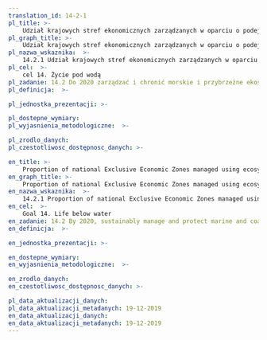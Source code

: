 ```yaml
---
translation_id: 14-2-1
pl_title: >-
    Udział krajowych stref ekonomicznych zarządzanych w oparciu o podejście ekosystemowe
pl_graph_title: >-
    Udział krajowych stref ekonomicznych zarządzanych w oparciu o podejście ekosystemowe
pl_nazwa_wskaznika:  >-
    14.2.1 Udział krajowych stref ekonomicznych zarządzanych w oparciu o podejście ekosystemowe
pl_cel:  >-
    cel 14. Życie pod wodą
pl_zadanie: 14.2 Do 2020 zarządzać i chronić morskie i przybrzeżne ekosystemy w sposób zrównoważony, tak by uniknąć znacznych, niekorzystnych skutków, w tym poprzez wzmocnienie ich odporności i działania na rzecz odtworzenia ich zasobów oraz zapewnić dobry stan i produktywność oceanów.
pl_definicja:  >-

pl_jednostka_prezentacji: >-

pl_dostepne_wymiary:
pl_wyjasnienia_metodologiczne:  >-

pl_zrodlo_danych:
pl_czestotliwosc_dostępnosc_danych: >-

en_title: >-
    Proportion of national Exclusive Economic Zones managed using ecosystem-based approaches
en_graph_title: >-
    Proportion of national Exclusive Economic Zones managed using ecosystem-based approaches
en_nazwa_wskaznika:  >-
    14.2.1 Proportion of national Exclusive Economic Zones managed using ecosystem-based approaches
en_cel:  >-
    Goal 14. Life below water
en_zadanie: 14.2 By 2020, sustainably manage and protect marine and coastal ecosystems to avoid significant adverse impacts, including by strengthening their resilience, and take action for their restoration in order to achieve healthy and productive oceans
en_definicja:  >-

en_jednostka_prezentacji: >-

en_dostepne_wymiary:
en_wyjasnienia_metodologiczne:  >-

en_zrodlo_danych:
en_czestotliwosc_dostępnosc_danych: >-

pl_data_aktualizacji_danych:  
pl_data_aktualizacji_metadanych: 19-12-2019
en_data_aktualizacji_danych:  
en_data_aktualizacji_metadanych: 19-12-2019
---
```

